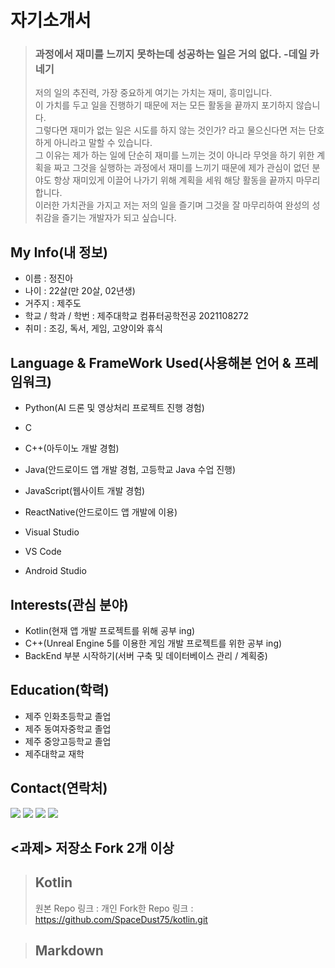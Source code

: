 # 자기소개서

> ### __과정에서 재미를 느끼지 못하는데 성공하는 일은 거의 없다. -데일 카네기__   
> 저의 일의 추진력, 가장 중요하게 여기는 가치는 재미, 흥미입니다.   
> 이 가치를 두고 일을 진행하기 때문에 저는 모든 활동을 끝까지 포기하지 않습니다.   
> 그렇다면 재미가 없는 일은 시도를 하지 않는 것인가? 라고 물으신다면 저는 단호하게 아니라고 말할 수 있습니다.   
> 그 이유는 제가 하는 일에 단순히 재미를 느끼는 것이 아니라 무엇을 하기 위한 계획을 짜고 그것을 실행하는 과정에서 재미를 느끼기 때문에 제가 관심이 없던 분야도 항상 재미있게 이끌어 나가기 위해 계획을 세워 해당 활동을 끝까지 마무리합니다.   
> 이러한 가치관을 가지고 저는 저의 일을 즐기며 그것을 잘 마무리하여 완성의 성취감을 즐기는 개발자가 되고 싶습니다.

## My Info(내 정보)
* 이름 : 정진아
* 나이 : 22살(만 20살, 02년생)
* 거주지 : 제주도
* 학교 / 학과 / 학번 : 제주대학교 컴퓨터공학전공 2021108272
* 취미 : 조깅, 독서, 게임, 고양이와 휴식

## Language & FrameWork Used(사용해본 언어 & 프레임워크)
* Python(AI 드론 및 영상처리 프로젝트 진행 경험)
* C
* C++(아두이노 개발 경험)
* Java(안드로이드 앱 개발 경험, 고등학교 Java 수업 진행)
* JavaScript(웹사이트 개발 경험)   
   
* ReactNative(안드로이드 앱 개발에 이용)
* Visual Studio
* VS Code
* Android Studio

## Interests(관심 분야)
* Kotlin(현재 앱 개발 프로젝트를 위해 공부 ing)
* C++(Unreal Engine 5를 이용한 게임 개발 프로젝트를 위한 공부 ing)
* BackEnd 부분 시작하기(서버 구축 및 데이터베이스 관리 / 계획중)

## Education(학력)
* 제주 인화초등학교 졸업
* 제주 동여자중학교 졸업
* 제주 중앙고등학교 졸업
* 제주대학교 재학

## Contact(연락처)
<a href="https://github.com/SpaceDust75"><img src="https://img.shields.io/badge/Github-181717?style=flat-square&logo=Github&logoColor=white"/></a>
<a href="https://spacedust75.notion.site/s-cfd8d2b372c74c05b619a539a6cf0c9d"><img src="https://img.shields.io/badge/Notion-000000?style=flat-square&logo=Notion&logoColor=white"/></a>
<a href="mailto:aacc9058@gmail.com"><img src="https://img.shields.io/badge/Gmail-EA4335?style=flat-square&logo=Gmail&logoColor=white"/></a>
<a href="https://www.instagram.com/spacedust75"><img src="https://img.shields.io/badge/Instagram-E4405F?style=flat-square&logo=Instagram&logoColor=white"/></a>

## <과제> 저장소 Fork 2개 이상
> ## Kotlin
> 원본 Repo 링크 : 
> 개인 Fork한 Repo 링크 : https://github.com/SpaceDust75/kotlin.git

> ## Markdown

